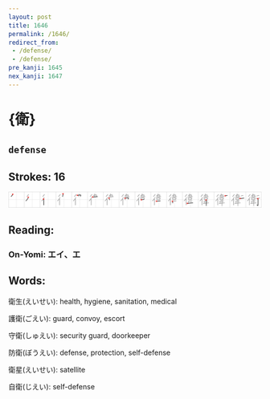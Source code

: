 ```yaml
---
layout: post
title: 1646
permalink: /1646/
redirect_from:
 - /defense/
 - /defense/
pre_kanji: 1645
nex_kanji: 1647
---
```


# {衛}

## `defense`

## Strokes: 16

<div class="stroke"><img src="../images/E8A19B.png" /></div>

## Reading:

### On-Yomi: エイ、エ

## Words:

衛生(えいせい): health, hygiene, sanitation, medical

護衛(ごえい): guard, convoy, escort

守衛(しゅえい): security guard, doorkeeper

防衛(ぼうえい): defense, protection, self-defense

衛星(えいせい): satellite

自衛(じえい): self-defense
